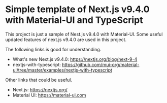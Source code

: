 # Simple template of Next.js v9.4.0 with Material-UI and TypeScript

This project is just a sample of Nest.js v9.4.0 with Material-UI.
Some useful updated features of next.js v9.4.0 are used in this project.

The following links is good for understanding.

- What's new Next.js v9.4.0: https://nextjs.org/blog/next-9-4
- nextjs-with-typescript: https://github.com/mui-org/material-ui/tree/master/examples/nextjs-with-typescript

Other links that could be useful.

- Next.js: https://nextjs.org/
- Material UI: https://material-ui.com
